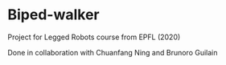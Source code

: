 # Biped-walker
Project for Legged Robots course from EPFL (2020)

Done in collaboration with Chuanfang Ning and Brunoro Guilain
